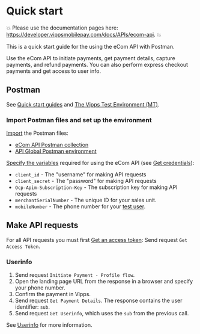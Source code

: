 <!-- START_METADATA
---
title: Quick start for the eCom API
sidebar_label: Quick start
sidebar_position: 10
description: Quick start guide for the using the eCom API with Postman.
pagination_next: null
pagination_prev: null
---
END_METADATA -->

# Quick start

<!-- START_COMMENT -->
💥 Please use the documentation pages here: <https://developer.vippsmobilepay.com/docs/APIs/ecom-api>. 💥
<!-- END_COMMENT -->

This is a quick start guide for the using the eCom API with Postman.

Use the eCom API to initiate payments, get payment details, capture payments, and refund payments.
You can also perform express checkout payments and get access to user info.

## Postman

See
[Quick start guides](https://developer.vippsmobilepay.com/docs/vipps-developers/quick-start-guides)
and
[The Vipps Test Environment (MT)](https://developer.vippsmobilepay.com/docs/vipps-developers/test-environment).

### Import Postman files and set up the environment

[Import](https://learning.postman.com/docs/getting-started/importing-and-exporting-data/)
the Postman files:

* [eCom API Postman collection](/tools/vipps-ecom-api-postman-collection.json)
* [API Global Postman environment](https://raw.githubusercontent.com/vippsas/vipps-developers/master/tools/vipps-api-global-postman-environment.json)

[Specify the variables](https://learning.postman.com/docs/sending-requests/managing-environments/#editing-environment-variables)
required for using the eCom API
(see [Get credentials](https://developer.vippsmobilepay.com/docs/vipps-developers/common-topics/api-keys)):

* `client_id` - The "username" for making API requests
* `client_secret` - The "password" for making API requests
* `Ocp-Apim-Subscription-Key` - The subscription key for making API requests
* `merchantSerialNumber` - The unique ID for your sales unit.
* `mobileNumber` - The phone number for your
   [test user](https://developer.vippsmobilepay.com/docs/vipps-developers/test-environment#test-users).

## Make API requests

For all API requests you must first
[Get an access token](https://developer.vippsmobilepay.com/docs/APIs/access-token-api#get-an-access-token):
Send request `Get Access Token`.

### Userinfo

1. Send request `Initiate Payment - Profile flow`.
2. Open the landing page URL from the response in a browser and specify your phone number.
3. Confirm the payment in Vipps.
4. Send request `Get Payment Details`.
   The response contains the user identifier: `sub`.
5. Send request `Get Userinfo`, which uses the `sub` from the previous call.

See
[Userinfo](vipps-ecom-api.md#userinfo)
for more information.

